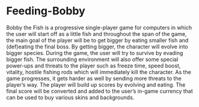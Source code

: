 # Feeding-Bobby
Bobby the Fish is a progressive single-player game for computers in which the user will start off as a little fish and throughout the span of the game, the main goal of the player will be to get bigger by eating smaller fish and (def)eating the final boss. By getting bigger, the character will evolve into bigger species. During the game, the user will try to survive by evading bigger fish. The surrounding environment will also offer some special power-ups and threats to the player such as freeze time, speed boost, vitality, hostile fishing rods which will immediately kill the character. As the game progresses, it gets harder as well by sending more threats to the player’s way. The player will build up scores by evolving and eating. The final score will be converted and added to the user’s in-game currency that can be used to buy various skins and backgrounds.
